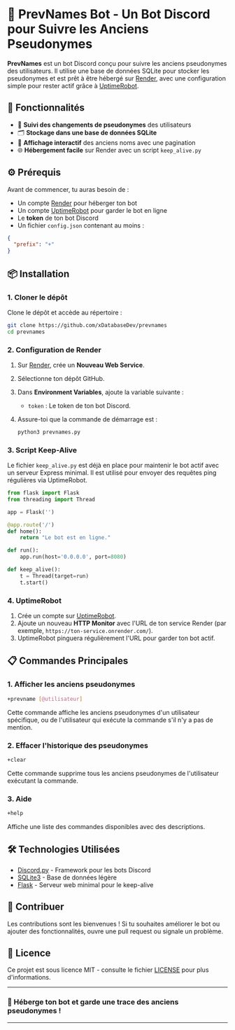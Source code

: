 # 🤖 PrevNames Bot - Un Bot Discord pour Suivre les Anciens Pseudonymes

**PrevNames** est un bot Discord conçu pour suivre les anciens pseudonymes des utilisateurs. Il utilise une base de données SQLite pour stocker les pseudonymes et est prêt à être hébergé sur [Render](https://render.com/), avec une configuration simple pour rester actif grâce à [UptimeRobot](https://uptimerobot.com/).

## 🚀 Fonctionnalités

- 🔄 **Suivi des changements de pseudonymes** des utilisateurs
- 🗂️ **Stockage dans une base de données SQLite**
- 📄 **Affichage interactif** des anciens noms avec une pagination
- 🌐 **Hébergement facile** sur Render avec un script `keep_alive.py`

## ⚙️ Prérequis

Avant de commencer, tu auras besoin de :

- Un compte [Render](https://render.com/) pour héberger ton bot
- Un compte [UptimeRobot](https://uptimerobot.com/) pour garder le bot en ligne
- Le **token** de ton bot Discord
- Un fichier `config.json` contenant au moins :

```json
{
  "prefix": "+"
}
```

## 📦 Installation

### 1. Cloner le dépôt

Clone le dépôt et accède au répertoire :

```bash
git clone https://github.com/xDatabaseDev/prevnames
cd prevnames
```

### 2. Configuration de Render

1. Sur [Render](https://dashboard.render.com/), crée un **Nouveau Web Service**.
2. Sélectionne ton dépôt GitHub.
3. Dans **Environment Variables**, ajoute la variable suivante :

   - `token` : Le token de ton bot Discord.

4. Assure-toi que la commande de démarrage est :

   ```bash
   python3 prevnames.py
   ```

### 3. Script Keep-Alive

Le fichier `keep_alive.py` est déjà en place pour maintenir le bot actif avec un serveur Express minimal. Il est utilisé pour envoyer des requêtes ping régulières via UptimeRobot.

```python
from flask import Flask
from threading import Thread

app = Flask('')

@app.route('/')
def home():
    return "Le bot est en ligne."

def run():
    app.run(host='0.0.0.0', port=8080)

def keep_alive():
    t = Thread(target=run)
    t.start()
```

### 4. UptimeRobot

1. Crée un compte sur [UptimeRobot](https://uptimerobot.com/).
2. Ajoute un nouveau **HTTP Monitor** avec l'URL de ton service Render (par exemple, `https://ton-service.onrender.com/`).
3. UptimeRobot pinguera régulièrement l'URL pour garder ton bot actif.

## 📋 Commandes Principales

### 1. Afficher les anciens pseudonymes

```bash
+prevname [@utilisateur]
```

Cette commande affiche les anciens pseudonymes d'un utilisateur spécifique, ou de l'utilisateur qui exécute la commande s'il n'y a pas de mention.

### 2. Effacer l'historique des pseudonymes

```bash
+clear
```

Cette commande supprime tous les anciens pseudonymes de l'utilisateur exécutant la commande.

### 3. Aide

```bash
+help
```

Affiche une liste des commandes disponibles avec des descriptions.

## 🛠️ Technologies Utilisées

- [Discord.py](https://discordpy.readthedocs.io/) - Framework pour les bots Discord
- [SQLite3](https://www.sqlite.org/index.html) - Base de données légère
- [Flask](https://flask.palletsprojects.com/) - Serveur web minimal pour le keep-alive

## 🎯 Contribuer

Les contributions sont les bienvenues ! Si tu souhaites améliorer le bot ou ajouter des fonctionnalités, ouvre une pull request ou signale un problème.

## 📝 Licence

Ce projet est sous licence MIT - consulte le fichier [LICENSE](./LICENSE) pour plus d'informations.

---

### 🚀 Héberge ton bot et garde une trace des anciens pseudonymes !

---
